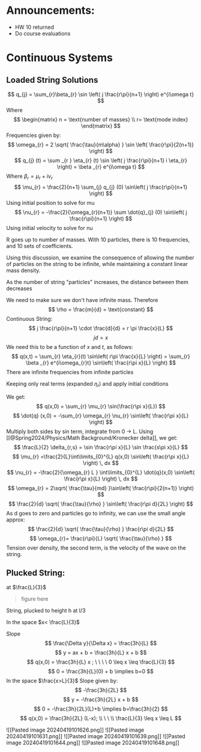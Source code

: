# Announcements: 
- HW 10 returned 
- Do course evaluations

# Continuous Systems 

## Loaded String Solutions 
$$
q_{j} = \sum_{r}\beta_{r} \sin \left( j \frac{r\pi}{n+1} \right) e^{i\omega t}
$$
Where 
$$
\begin{matrix}
n = \text{number of masses} \\
r= \text{mode index}
\end{matrix}
$$
Frequencies given by: 
$$
\omega_{r} = 2 \sqrt{ \frac{\tau}{m\alpha}  } \sin \left( \frac{r\pi}{2(n+1)} \right)
$$
$$
q_{j} (t) = \sum _{r } \eta_{r} (t) \sin \left(  j \frac{r\pi}{n+1} i \eta_{r} \right) = \beta _{r} e^{i\omega t}
$$
Where $\beta_{r}=\mu_{r}+i \nu_{r}$
$$
\mu_{r} = \frac{2}{n+1} \sum_{j} q_{j} (0) \sin\left( j \frac{r\pi}{n+1} \right)
$$
Using initial position to solve for mu
$$
\nu_{r} = -\frac{2}{\omega_{r}(n+1)} \sum \dot{q}_{j} (0) \sin\left( j \frac{r\pi}{n+1} \right)
$$
Using initial velocity to solve for nu

R goes up to number of masses. With 10 particles, there is 10 frequencies, and 10 sets of coefficients. 

Using this discussion, we examine the consequence of allowing the number of particles on the string to be infinite, while maintaining a constant linear mass density. 

As the number of string "particles" increases, the distance between them decreases

We need to make sure we don't have infinite mass. Therefore
$$
\rho = \frac{m}{d} = \text{constant}
$$
Continuous String: 
$$
j \frac{r\pi}{n+1} \cdot \frac{d}{d} = r \pi  \frac{x}{L}
$$
$$
jd =x
$$
We need this to be a function of $x$ and $t$, as follows: 
$$
q(x,t) = \sum_{r} \eta_{r}(t) \sin\left( r\pi      \frac{x}{L} \right) = \sum_{r} \beta _{r} e^{i\omega_{r}t} \sin\left( \frac{r\pi x}{L} \right)
$$
There are infinite frequencies from infinite particles

Keeping only real terms (expanded $\eta_{r}$) and apply initial conditions

We get: 
$$
q(x,0) =  \sum_{r} \mu_{r} \sin(\frac{r\pi x}{L})
$$
$$
\dot{q} (x,0) = -\sum_{r} \omega_{r} \nu_{r} \sin\left( \frac{r\pi x}{L} \right)
$$
Multiply both sides by sin term, integrate from 0 -> L. Using [[@Spring2024/Physics/Math Background/Kronecker delta]], we get:
$$
\frac{L}{2} \delta_{r,s} = \sin \frac{r\pi x}{L} \sin \frac{s\pi x}{L}
$$
$$
\mu_{r} =\frac{2}{L}\int\limits_{0}^{L}  q(x,0) \sin\left( \frac{r\pi x}{L} \right) \, dx
$$
$$
\nu_{r} = -\frac{2}{\omega_{r} L } \int\limits_{0}^{L} \dot{q}(x,0) \sin\left( \frac{r\pi x}{L} \right) \, dx 
$$
$$
\omega_{r} = 2\sqrt{ \frac{\tau}{md}  }\sin\left( \frac{r\pi}{2(n+1)} \right)
$$
$$
\frac{2}{d} \sqrt{  \frac{\tau}{\rho} } \sin\left( \frac{r\pi d}{2L} \right)
$$
As d goes to zero and particles go to infinity, we can use the small angle approx: 
$$
\frac{2}{d} \sqrt{ \frac{\tau}{\rho} } \frac{r\pi d}{2L}
$$
$$
\omega_{r}= \frac{r\pi}{L} \sqrt{ \frac{\tau}{\rho} }
$$
Tension over density, the second term, is the velocity of the wave on the string. 

## Plucked String: 
at $\frac{L}{3}$
> figure here

String, plucked to height h at l/3

In the space $x< \frac{L}{3}$

Slope 
$$
\frac{\Delta y}{\Delta x} = \frac{3h}{L}
$$
$$
y = ax + b = \frac{3h}{L} x + b
$$
$$
q(x,0) = \frac{3h}{L} x ; \ \ \ \  0 \leq x \leq \frac{L}{3}
$$
$$
0 = \frac{3h}{L}(0) + b \implies b=0
$$
In the space $\frac{x>L}{3}$
Slope given by: 
$$
-\frac{3h}{2L}
$$
$$
y = -\frac{3h}{2L} x + b
$$
$$
0 = -\frac{3h}{2L}(L)+b  \implies b=\frac{3h}{2}
$$
$$
q(x,0) = \frac{3h}{2L} (L-x);  \\ \ \ \\ \frac{L}{3} \leq x \leq L
$$

![[Pasted image 20240419101626.png]]
![[Pasted image 20240419101631.png]]
![[Pasted image 20240419101639.png]]
![[Pasted image 20240419101644.png]]
![[Pasted image 20240419101648.png]]
